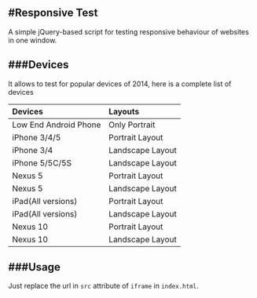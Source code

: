 #Responsive Test
----
A simple jQuery-based script for testing responsive behaviour of websites in one window.

###Devices
----
It allows to test for popular devices of 2014, here is a complete list of devices 

| **Devices**      		| **Layouts**     |
| :--------------------	|:--------------- |
| Low End Android Phone | Only Portrait   | 
| iPhone 3/4/5 		    | Portrait Layout |
| iPhone 3/4 		    | Landscape Layout|
| iPhone 5/5C/5S	    | Landscape Layout|
| Nexus 5 	 		    | Portrait Layout | 
| Nexus 5 	 		    | Landscape Layout|
| iPad(All versions)    | Portrait Layout |
| iPad(All versions)    | Landscape Layout|
| Nexus 10			    | Portrait Layout |
| Nexus 10 			    | Landscape Layout|


###Usage
----
Just replace the url in `src` attribute of `iframe` in `index.html`. 		
